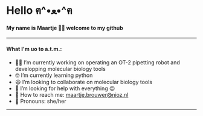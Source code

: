 # Hello ฅ^•ﻌ•^ฅ

#### My name is __Maartje__ :sassy_woman: **welcome to my github**

---
#### What I'm uo to a.t.m.:
- :woman_scientist: I’m currently working on operating an OT-2 pipetting robot and developping molecular biology tools
- :nerd_face: I’m currently learning python
- :smiley: I’m looking to collaborate on molecular biology tools
- :raised_eyebrow: I’m looking for help with everything :wink:
- :speech_balloon: How to reach me: maartje.brouwer@nioz.nl
- :purple_heart: Pronouns: she/her
---



